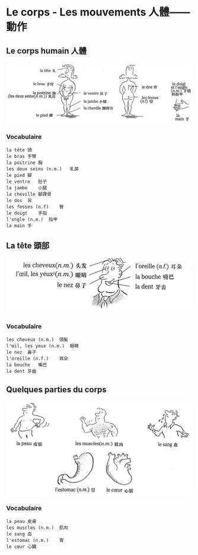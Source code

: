 # Le corps - Les mouvements 人體——動作

## Le corps humain 人體

<img src="../images/image-20210713141304438.png" alt="image-20210713141304438" style="zoom:80%;" />

### Vocabulaire

```
la tête	頭
le bras	手臂
la poitrine	胸
les deux seins (n.m.)	乳房
le pied	腳
le ventre	肚子
la jambe	小腿
la cheville	腳踝骨
le dos	背
les fesses (n.f)	臀
le doigt	手指
l'ongle (n.m.)	指甲
la main	手
```

## La tête 頭部

<img src="../images/image-20210713142352393.png" alt="image-20210713142352393" style="zoom:80%;" />

### Vocabulaire

```
les cheveux (n.m.)	頭髮
l'œil, les yeux (n.m.)	眼睛
le nez	鼻子
l'oreille (n.f.)	耳朵
la bouche	嘴巴
la dent	牙齒
```

## Quelques parties du corps

<img src="../images/image-20210713143418469.png" alt="image-20210713143418469" style="zoom:80%;" />

### Vocabulaire

```
la peau	皮膚
les muscles (n.m.)	肌肉
le sang	血
l'estomac (n.m.)	胃
le cœur	心臟
```

